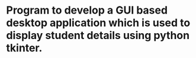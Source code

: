 # Program to develop a GUI based desktop application which is used to display student details using python tkinter.
